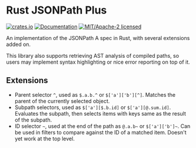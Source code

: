 
# Rust JSONPath Plus

[![crates.io](https://img.shields.io/crates/v/jsonpath-plus.svg)](https://crates.io/crates/jsonpath-plus)
[![Documentation](https://docs.rs/rebound/badge.svg)](https://docs.rs/jsonpath-plus)
[![MIT/Apache-2 licensed](https://img.shields.io/crates/l/rebound.svg)](./LICENSE-APACHE)

An implementation of the JSONPath A spec in Rust, with several extensions added on.

This library also supports retrieving AST analysis of compiled paths, so users
may implement syntax highlighting or nice error reporting on top of it.

## Extensions

- Parent selector `^`, used as `$.a.b.^` or `$['a']['b'][^]`. Matches the parent of
  the currently selected object.
- Subpath selectors, used as `$['a'][$.b.id]` or `$['a'][@.sum.id]`. Evaluates the
  subpath, then selects items with keys same as the result of the subpath.
- ID selector `~`, used at the end of the path as `@.a.b~` or `$['a']['b']~`. Can be
  used in filters to compare against the ID of a matched item. Doesn't yet work at
  the top level.
